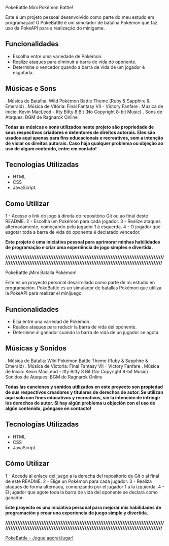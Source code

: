 PokeBattle
Mini Pokémon Battle!

Este é um projeto pessoal desenvolvido como parte do meu estudo em programação! O PokeBattle é um simulador de batalha Pokémon que faz uso da PokeAPI para a realização do minigame.

## Funcionalidades
- Escolha entre uma variedade de Pokémon.
- Realize ataques para diminuir a barra de vida do oponente.
- Determine o vencedor quando a barra de vida de um jogador é esgotada.
  
## Músicas e Sons
. Música de Batalha: Wild Pokémon Battle Theme (Ruby & Sapphire & Emerald)
. Música de Vitória: Final Fantasy VII - Victory Fanfare
. Música de Início: Kevin MacLeod - Itty Bitty 8 Bit (No Copyright 8-bit Music)
. Sons de Ataques: BGM de Ragnarok Online

**Todas as músicas e sons utilizados neste projeto são propriedade de seus respectivos criadores e detentores de direitos autorais. 
Eles são usados aqui apenas para fins educacionais e recreativos, sem a intenção de violar os direitos autorais.
Caso haja qualquer problema ou objeção ao uso de algum conteúdo, entre em contato!**


## Tecnologias Utilizadas
- HTML
- CSS
- JavaScript.

## Como Utilizar
1 - Acesse o link do jogo à direita do repositório Git ou ao final deste README.
2 - Escolha um Pokémon para cada jogador.
3 - Realize ataques alternadamente, começando pelo jogador 1 à esquerda.
4 - O jogador que esgotar toda a barra de vida do oponente é declarado vencedor.

__Este projeto é uma iniciativa pessoal para aprimorar minhas habilidades de programação e criar uma experiência de jogo simples e divertida.__

**///////////////////////////////////////////////////////////////////////////////////////////////////////////////////////////////////////////////////////////////////////////////////////**

PokeBattle
¡Mini Batalla Pokémon!

Este es un proyecto personal desarrollado como parte de mi estudio en programación. PokeBattle es un simulador de batallas Pokémon que utiliza la PokeAPI para realizar el minijuego.

## Funcionalidades
- Elija entre una variedad de Pokémon.
- Realice ataques para reducir la barra de vida del oponente.
- Determine al ganador cuando la barra de vida de un jugador se agota.
  
## Músicas y Sonidos
. Música de Batalla: Wild Pokémon Battle Theme (Ruby & Sapphire & Emerald)
. Música de Victoria: Final Fantasy VII - Victory Fanfare
. Música de Inicio: Kevin MacLeod - Itty Bitty 8 Bit (No Copyright 8-bit Music)
. Sonidos de Ataques: BGM de Ragnarok Online

**Todas las canciones y sonidos utilizados en este proyecto son propiedad de sus respectivos creadores y titulares de derechos de autor.
Se utilizan aquí solo con fines educativos y recreativos, sin la intención de infringir los derechos de autor.
Si hay algún problema u objeción con el uso de algún contenido, ¡póngase en contacto!**

## Tecnologías Utilizadas
- HTML
- CSS
- JavaScript
  
## Cómo Utilizar
1 - Accede al enlace del juego a la derecha del repositorio de Git o al final de este README.
2 - Elige un Pokémon para cada jugador.
3 - Realiza ataques de forma alternada, comenzando por el jugador 1 a la izquierda.
4 - El jugador que agote toda la barra de vida del oponente se declara como ganador.

__Este proyecto es una iniciativa personal para mejorar mis habilidades de programación y crear una experiencia de juego simple y divertida.__

**///////////////////////////////////////////////////////////////////////////////////////////////////////////////////////////////////////////////////////////////////////////////////////**

[PokeBattle - Jogue agora/Jugar!](https://kevinmarlei.github.io/PokeBattle/)

